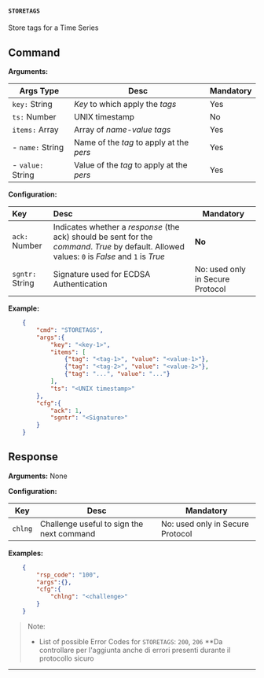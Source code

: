 #### `STORETAGS`
Store tags for a Time Series

## **Command**

**Arguments:** 

| Args Type| Desc                             | Mandatory |
| -------- | -------------------------------- | --------- |
| `key:` String             | *Key* to which apply the *tags*           | Yes       |
| `ts:` Number       | UNIX timestamp                            | No        |
| `items:` Array              | Array of *name-value* *tags*              | Yes       |
| - `name:` String           | Name of the *tag* to apply at the *pers*   | Yes       |
| - `value:` String           | Value of the *tag* to apply at the *pers* | Yes       |


**Configuration:**

| Key     | Desc                                    | Mandatory                        |
| :------ | :-------------------------------------- | -------------------------------- |
| `ack:` Number | Indicates whether a *response* (the ack) should be sent for the *command*. *True* by default. Allowed values: `0` is *False* and `1` is *True*| **No** | 
| `sgntr:` String | Signature used for ECDSA Authentication | No: used only in Secure Protocol |

**Example:**

```json
    {
        "cmd": "STORETAGS",
        "args":{
            "key": "<key-1>",
            "items": [ 
                {"tag": "<tag-1>", "value": "<value-1>"}, 
                {"tag": "<tag-2>", "value": "<value-2>"}, 
                {"tag": "...", "value": "..."}
            ],
            "ts": "<UNIX timestamp>"
        },
        "cfg":{
            "ack": 1,
            "sgntr": "<Signature>"
        }
    }
```

## **Response**

**Arguments:** None

**Configuration:**

| Key     | Desc                                      | Mandatory                        |
| ------- | ----------------------------------------- | -------------------------------- |
| `chlng` | Challenge useful to sign the next command | No: used only in Secure Protocol |

**Examples:**

```json
    {
        "rsp_code": "100",
        "args":{},
        "cfg":{
            "chlng": "<challenge>"
        }
    }
```

>Note:
>
>- List of possible Error Codes for `STORETAGS`: `200`, `206`	**Da controllare per l'aggiunta anche di errori presenti durante il protocollo sicuro

---

